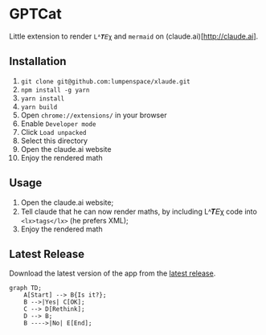 # GPTCat

Little extension to render `Lᴬ𝜯𝛦χ` and `mermaid` on (claude.ai)[http://claude.ai].

## Installation

1. `git clone git@github.com:lumpenspace/xlaude.git`
2. `npm install -g yarn`
3. `yarn install`
4. `yarn build`
5. Open `chrome://extensions/` in your browser
6. Enable `Developer mode`
7. Click `Load unpacked`
8. Select this directory
9. Open the claude.ai website
10. Enjoy the rendered math

## Usage

1. Open the claude.ai website;
2. Tell claude that he can  now render maths, by including Lᴬ𝜯𝛦χ code into `<lx>tags</lx>` (he prefers XML);
3. Enjoy the rendered math

## Latest Release

Download the latest version of the app from the [latest release](https://github.com/lumpenspace/claudex/latest).

```mermaid
graph TD;
    A[Start] --> B{Is it?};
    B -->|Yes| C[OK];
    C --> D[Rethink];
    D --> B;
    B ---->|No| E[End];
```
